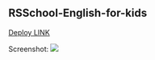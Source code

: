 ## RSSchool-English-for-kids

[Deploy LINK](https://senobiot.github.io/RSSchool-Gem-puzzle/)
 
Screenshot: ![](https://i.imgur.com/IZoAiuZ.jpg)
